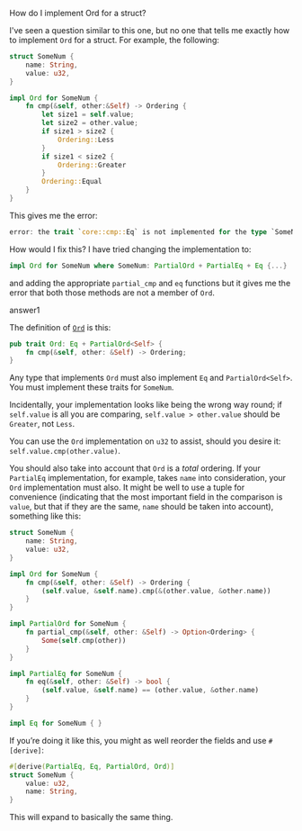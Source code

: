 How do I implement Ord for a struct?

I've seen a question similar to this one, but no one that tells me exactly how to implement `Ord` for a struct. For example, the following:

```rust
struct SomeNum {
    name: String,
    value: u32,
}

impl Ord for SomeNum {
    fn cmp(&self, other:&Self) -> Ordering {
        let size1 = self.value;
        let size2 = other.value;
        if size1 > size2 {
            Ordering::Less
        }
        if size1 < size2 {
            Ordering::Greater
        }
        Ordering::Equal
    }
}
```

This gives me the error:

```rust
error: the trait `core::cmp::Eq` is not implemented for the type `SomeNum` [E0277]
```

How would I fix this? I have tried changing the implementation to:

```rust
impl Ord for SomeNum where SomeNum: PartialOrd + PartialEq + Eq {...}
```

and adding the appropriate `partial_cmp` and `eq` functions but it gives me the error that both those methods are not a member of `Ord`.

answer1

The definition of [`Ord`](http://doc.rust-lang.org/std/cmp/trait.Ord.html) is this:

```rust
pub trait Ord: Eq + PartialOrd<Self> {
    fn cmp(&self, other: &Self) -> Ordering;
}
```

Any type that implements `Ord` must also implement `Eq` and `PartialOrd<Self>`. You must implement these traits for `SomeNum`.

Incidentally, your implementation looks like being the wrong way round; if `self.value` is all you are comparing, `self.value > other.value` should be `Greater`, not `Less`.

You can use the `Ord` implementation on `u32` to assist, should you desire it: `self.value.cmp(other.value)`.

You should also take into account that `Ord` is a *total* ordering. If your `PartialEq` implementation, for example, takes `name` into consideration, your `Ord` implementation must also. It might be well to use a tuple for convenience (indicating that the most important field in the comparison is `value`, but that if they are the same, `name` should be taken into account), something like this:

```rust
struct SomeNum {
    name: String,
    value: u32,
}

impl Ord for SomeNum {
    fn cmp(&self, other: &Self) -> Ordering {
        (self.value, &self.name).cmp(&(other.value, &other.name))
    }
}

impl PartialOrd for SomeNum {
    fn partial_cmp(&self, other: &Self) -> Option<Ordering> {
        Some(self.cmp(other))
    }
}

impl PartialEq for SomeNum {
    fn eq(&self, other: &Self) -> bool {
        (self.value, &self.name) == (other.value, &other.name)
    }
}

impl Eq for SomeNum { }
```

If you’re doing it like this, you might as well reorder the fields and use `#[derive]`:

```rust
#[derive(PartialEq, Eq, PartialOrd, Ord)]
struct SomeNum {
    value: u32,
    name: String,
}
```

This will expand to basically the same thing.